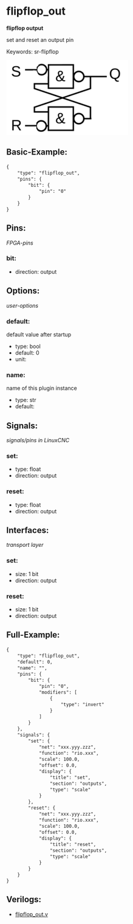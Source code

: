 # flipflop_out
**flipflop output**

set and reset an output pin

Keywords: sr-flipflop


![image.png](image.png)

## Basic-Example:
```
{
    "type": "flipflop_out",
    "pins": {
        "bit": {
            "pin": "0"
        }
    }
}
```

## Pins:
*FPGA-pins*
### bit:

 * direction: output


## Options:
*user-options*
### default:
default value after startup

 * type: bool
 * default: 0
 * unit: 

### name:
name of this plugin instance

 * type: str
 * default: 


## Signals:
*signals/pins in LinuxCNC*
### set:

 * type: float
 * direction: output

### reset:

 * type: float
 * direction: output


## Interfaces:
*transport layer*
### set:

 * size: 1 bit
 * direction: output

### reset:

 * size: 1 bit
 * direction: output


## Full-Example:
```
{
    "type": "flipflop_out",
    "default": 0,
    "name": "",
    "pins": {
        "bit": {
            "pin": "0",
            "modifiers": [
                {
                    "type": "invert"
                }
            ]
        }
    },
    "signals": {
        "set": {
            "net": "xxx.yyy.zzz",
            "function": "rio.xxx",
            "scale": 100.0,
            "offset": 0.0,
            "display": {
                "title": "set",
                "section": "outputs",
                "type": "scale"
            }
        },
        "reset": {
            "net": "xxx.yyy.zzz",
            "function": "rio.xxx",
            "scale": 100.0,
            "offset": 0.0,
            "display": {
                "title": "reset",
                "section": "outputs",
                "type": "scale"
            }
        }
    }
}
```

## Verilogs:
 * [flipflop_out.v](flipflop_out.v)
